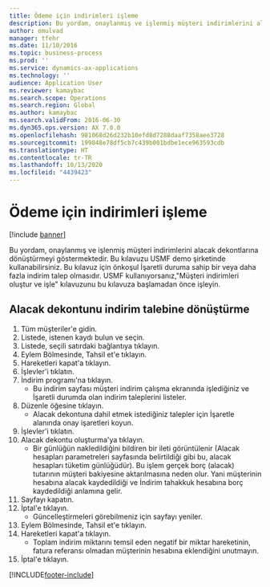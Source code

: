 ```yaml
---
title: Ödeme için indirimleri işleme
description: Bu yordam, onaylanmış ve işlenmiş müşteri indirimlerini alacak dekontlarına dönüştürmeyi göstermektedir.
author: omulvad
manager: tfehr
ms.date: 11/10/2016
ms.topic: business-process
ms.prod: ''
ms.service: dynamics-ax-applications
ms.technology: ''
audience: Application User
ms.reviewer: kamaybac
ms.search.scope: Operations
ms.search.region: Global
ms.author: kamaybac
ms.search.validFrom: 2016-06-30
ms.dyn365.ops.version: AX 7.0.0
ms.openlocfilehash: 981068d26d232b10efd8d7288daaf7358aee3728
ms.sourcegitcommit: 199848e78df5cb7c439b001bdbe1ece963593cdb
ms.translationtype: HT
ms.contentlocale: tr-TR
ms.lasthandoff: 10/13/2020
ms.locfileid: "4439423"
---
```

# <a name="process-rebates-for-payment"></a>Ödeme için indirimleri işleme

[!include [banner](../../includes/banner.md)]

Bu yordam, onaylanmış ve işlenmiş müşteri indirimlerini alacak dekontlarına dönüştürmeyi göstermektedir. Bu kılavuzu USMF demo şirketinde kullanabilirsiniz. Bu kılavuz için önkoşul İşaretli duruma sahip bir veya daha fazla indirim talep olmasıdır. USMF kullanıyorsanız,"Müşteri indirimleri oluştur ve işle" kılavuzunu bu kılavuza başlamadan önce işleyin.


## <a name="convert-rebate-claims-to-credit-note"></a>Alacak dekontunu indirim talebine dönüştürme
1. Tüm müşteriler'e gidin.
2. Listede, istenen kaydı bulun ve seçin.
3. Listede, seçili satırdaki bağlantıya tıklayın.
4. Eylem Bölmesinde, Tahsil et'e tıklayın.
5. Hareketleri kapat'a tıklayın.
6. İşlevler'i tıklatın.
7. İndirim programı'na tıklayın.
    * Bu indirim sayfası müşteri indirim çalışma ekranında işlediğiniz ve İşaretli durumda olan indirim taleplerini listeler.    
8. Düzenle öğesine tıklayın.
    * Alacak dekontuna dahil etmek istediğiniz talepler için İşaretle alanında onay işaretleri koyun.   
9. İşlevler'i tıklatın.
10. Alacak dekontu oluşturma'ya tıklayın.
    * Bir günlüğün nakledildiğini bildiren bir ileti görüntülenir (Alacak hesapları parametreleri sayfasında belirtildiği gibi bu, alacak hesapları tüketim günlüğüdür). Bu işlem gerçek borç (alacak) tutarının müşteri bakiyesine aktarılmasına neden olur. Yani müşterinin hesabına alacak kaydedildiği ve İndirim tahakkuk hesabına borç kaydedildiği anlamına gelir.  
11. Sayfayı kapatın.
12. İptal'e tıklayın.
    * Güncelleştirmeleri görebilmeniz için sayfayı yeniler.  
13. Eylem Bölmesinde, Tahsil et'e tıklayın.
14. Hareketleri kapat'a tıklayın.
    * Toplam indirim miktarını temsil eden negatif bir miktar hareketinin, fatura referansı olmadan müşterinin hesabına eklendiğini unutmayın.   
15. İptal'e tıklayın.



[!INCLUDE[footer-include](../../../includes/footer-banner.md)]